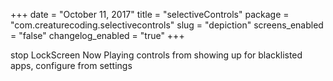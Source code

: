 +++
date = "October 11, 2017"
title = "selectiveControls"
package = "com.creaturecoding.selectivecontrols"
slug = "depiction"
screens_enabled = "false"
changelog_enabled = "true"
+++

stop LockScreen Now Playing controls from showing up for blacklisted apps, configure from settings